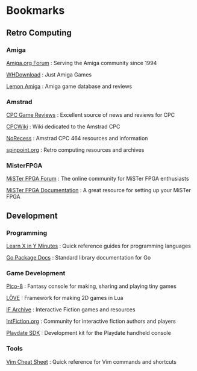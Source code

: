 # Bookmarks

## Retro Computing

### Amiga

[Amiga.org Forum](https://forum.amiga.org/)
: Serving the Amiga community since 1994

[WHDownload](https://whdownload.com/)
: Just Amiga Games

[Lemon Amiga](https://www.spinpoint.org/)
: Amiga game database and reviews

### Amstrad

[CPC Game Reviews](https://www.cpcgamereviews.com/)
: Excellent source of news and reviews for CPC

[CPCWiki](https://www.cpcwiki.eu/index.php/Main_Page)
: Wiki dedicated to the Amstrad CPC

[NoRecess](https://norecess464.weebly.com/)
: Amstrad CPC 464 resources and information

[spinpoint.org](https://www.spinpoint.org/)
: Retro computing resources and archives

### MisterFPGA

[MiSTer FPGA Forum](https://misterfpga.org/)
: The online community for MiSTer FPGA enthusiasts

[MiSTer FPGA Documentation](https://mister-devel.github.io/MkDocs_MiSTer/)
: A great resource for setting up your MiSTer FPGA

## Development

### Programming

[Learn X in Y Minutes](https://learnxinyminutes.com/)
: Quick reference guides for programming languages

[Go Package Docs](https://pkg.go.dev/std)
: Standard library documentation for Go

### Game Development

[Pico-8](https://www.lexaloffle.com/pico-8.php)
: Fantasy console for making, sharing and playing tiny games

[LÖVE](https://love2d.org/)
: Framework for making 2D games in Lua

[IF Archive](https://ifarchive.org/)
: Interactive Fiction games and resources

[IntFiction.org](https://intfiction.org/)
: Community for interactive fiction authors and players

[Playdate SDK](https://play.date/dev/)
: Development kit for the Playdate handheld console

### Tools

[Vim Cheat Sheet](https://vim.rtorr.com/)
: Quick reference for Vim commands and shortcuts
